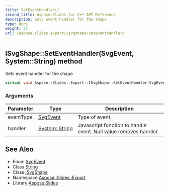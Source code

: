 ```yaml
---
title: SetEventHandler()
second_title: Aspose.Slides for C++ API Reference
description: Sets event handler for the shape
type: docs
weight: 27
url: /aspose.slides.export/isvgshape/seteventhandler/
---
```

## ISvgShape::SetEventHandler(SvgEvent, System::String) method


Sets event handler for the shape

```cpp
virtual void Aspose::Slides::Export::ISvgShape::SetEventHandler(SvgEvent eventType, System::String handler)=0
```


### Arguments

| Parameter | Type | Description |
| --- | --- | --- |
| eventType | [SvgEvent](../../svgevent/) | Type of event. |
| handler | [System::String](../../../system/string/) | Javascript function to handle event. Null value removes handler. |

## See Also

* Enum [SvgEvent](../../svgevent/)
* Class [String](../../../system/string/)
* Class [ISvgShape](../)
* Namespace [Aspose::Slides::Export](../../)
* Library [Aspose.Slides](../../../)